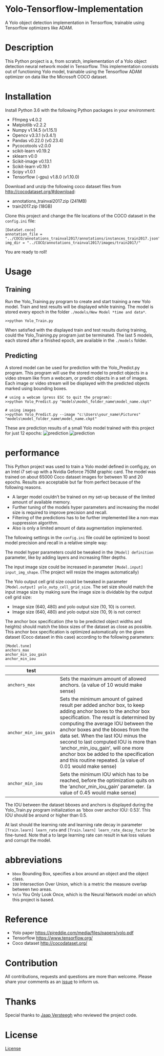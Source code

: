 # Yolo-Tensorflow-Implementation
A Yolo object detection implementation in Tensorflow, trainable using Tensorflow optimizers like ADAM. 

# Description 
This Python project is a, from scratch, implementation of a Yolo object detection neural network model in Tensorflow. This implementation consists out of functioning Yolo model, trainable using the Tensorflow ADAM optimizer on data like the Microsoft COCO dataset. 

# Installation 
Install Python 3.6 with the following Python packages in your environment:
- Ffmpeg v4.0.2
- Matplotlib v2.2.2
- Numpy v1.14.5 (v1.15.1)
- Opencv v3.3.1 (v3.4.1)
- Pandas v0.22.0 (v0.23.4)
- Pycocotools v2.0.0
- scikit-learn v0.19.2 
- sklearn v0.0 
- Scikit-image v0.13.1 
- Scikit-learn v0.19.1 
- Scipy v1.0.1 
- Tensorflow (-gpu) v1.8.0 (v1.10.0) 

Download and unzip the following coco dataset files from http://cocodataset.org/#download:
- annotations_trainval2017.zip (241MB)
- train2017.zip (18GB)

Clone this project and change the file locations of the COCO dataset in the `config.ini` file:
```
[DataSet.coco]
annotation_file = "../COCO/annotations_trainval2017/annotations/instances_train2017.json"
img_dir = "../COCO/annotations_trainval2017/images/train2017/"
```
You are ready to roll!

# Usage 
## Training
Run the Yolo_Training.py program to create and start training a new Yolo model. Train and test results will be displayed while training. The model is stored every epoch in the folder `./models/New Model *time and data*`. 
```
>>python Yolo_Train.py
```
When satisfied with the displayed train and test results during training, could the Yolo_Training.py program just be terminated. The last 5 models, each stored after a finished epoch, are available in the `./models` folder.

## Predicting
A stored model can be used for prediction with the Yolo_Predict.py program. This program will use the stored model to predict objects in a video stream like from a webcam, or predict objects in a set of images. Each image or video stream will be displayed with the predicted objects marked using bounding boxes.
```
# using a webcam (press ESC to quit the program):
>>python Yolo_Predict.py "models\model_folder_name\model_name.ckpt"

# using images
>>python Yolo_Predict.py --image "c:\Users\your_name\Pictures" "models\model_folder_name\model_name.ckpt"
````
These are prediction results of a small Yolo model trained with this project for just 12 epochs: 
![prediction](Figure_1-1.png)
![prediction](Figure_1-2.png)

# performance
This Python project was used to train a Yolo model defined in config.py, on an Intel i7 set-up with a Nvidia Geforce 750M graphic card. The model was trained on about 65000 Coco dataset images for between 10 and 20 epochs. Results are acceptable but far from perfect because of the following reasons.
- A larger model couldn’t be trained on my set-up because of the limited amount of available memory.
- Further tuning of the models hyper parameters and increasing the model size is required to improve precision and recall.
- Filtering of the predictions has to be further implemented like a non-max suppression algorithm.
- Also is only a limited amount of data augmentation implemented.

The following settings in the `config.ini` file could be optimized to boost model precision and recall in a relative simple way:

The model hyper parameters could be tweaked in the `[Model] definition` parameter, like by adding layers and increasing filter depths.

The input image size could be increased in parameter `[Model.input] input_img_shape`. (The project will resize the images automatically)

The Yolo output cell grid size could be tweaked in parameter `[Model.output] yolo_outp_cell_grid_size`. The set size should match the input image size by making sure the image size is dividable by the output cell grid size:
- Image size (640, 480) and yolo output size (10, 10) is correct.
- Image size (640, 480) and yolo output size (10, 9) is not correct

The anchor box specification (the to be predicted object widths and heights) should match the bbox sizes of the dataset as close as possible. This anchor box specification is optimized automatically on the given dataset (Coco dataset in this case) according to the following parameters:
```
[Model.tune]
anchors_max
anchor_min_iou_gain
anchor_min_iou
```
|test||
| --- | --- |
|`anchors_max`|Sets the maximum amount of allowed anchors. (a value of 10 would make sense)|
|`anchor_min_iou_gain`|Sets the minimum amount of gained result per added anchor box, to keep adding anchor boxes to the anchor box specification. The result is determined by computing the average IOU between the anchor boxes and the bboxes from the data set. When the last IOU minus the second to last computed IOU is more than ‘anchor_min_iou_gain’, will one more anchor box be added to the specification and this routine repeated. (a value of 0.01 would make sense)|
|`anchor_min_iou`|Sets the minimum IOU which has to be reached, before the optimization quits on the ‘anchor_min_iou_gain’ parameter. (a value of 0.45 would make sense)|

The IOU between the dataset bboxes and anchors is displayed during the Yolo_Train.py program initialization as ‘bbox over anchor IOU: 0.53’. This IOU should be around or higher than 0.5.

At last should the learning rate and learning rate decay in parameter `[Train.learn] learn_rate` and `[Train.learn] learn_rate_dacay_factor` be fine-tuned. Note that a to large learning rate can result in `NaN` loss values and corrupt the model.

# abbreviations
- `bbox` Bounding Box, specifies a box around an object and the object class.
- `IOU` Intersection Over Union, which is a metric the measure overlap between two areas.
- `Yolo` You Only Look Once, which is the Neural Network model on which this project is based.

# Reference
- Yolo paper    https://pjreddie.com/media/files/papers/yolo.pdf
- Tensorflow    https://www.tensorflow.org/
- Coco dataset  http://cocodataset.org/

# Contribution
All contributions, requests and questions are more than welcome. Please share your comments as an [issue](https://github.com/RobbertBrand/Yolo-Tensorflow-Implementation/issues/new) to inform us.

# Thanks
Special thanks to [Jaap Versteegh](https://github.com/jrversteegh) who reviewed the project code.

# License
[License](./LICENSE)
